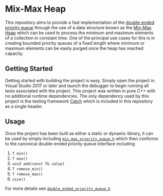# Mix-Max Heap

This repository aims to provide a fast implementation of the [double-ended priority queue](https://en.wikipedia.org/wiki/Double-ended_priority_queue) through the use of a data structure known as the [Min-Max Heap](https://en.wikipedia.org/wiki/Min-max_heap) which can be used to process the minimum and maximum elements of a collection in constant time. One of the principal use cases for this is in creating bounded priority queues of a fixed length where minimum or maximum elements can be easily purged once the heap has reached capacity.

## Getting Started

Getting started with building the project is easy. Simply open the project in Visual Studio 2017 or later and launch the debugger to begin running all tests associated with the project. This project was written in pure C++ with no additional runtime dependencies. The only dependency used by this project is the testing framework [Catch](https://github.com/catchorg/Catch2) which is included in this repository as a single header. 

## Usage

Once the project has been built as either a static or dynamic library, it can be used by simply including [`min_max_priority_queue.h`](https://github.com/matthew-rister/min-max-heap/blob/master/min-max-heap/src/min_max_heap.h) which then conforms to the canonical double-ended priority queue interface including

1. `T min()`
2. `T max()`
2. `void add(const T& value)`
2. `T remove_min()`
3. `T remove_max()`
4. `size()`

For more details see [`double_ended_priority_queue.h`](https://github.com/matthew-rister/min-max-heap/blob/master/min-max-heap/src/double_ended_priority_queue.h)
